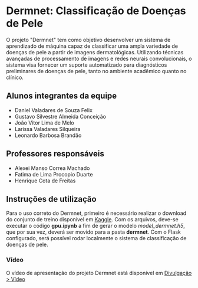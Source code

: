 # Dermnet: Classificação de Doenças de Pele

O projeto "Dermnet" tem como objetivo desenvolver um sistema de aprendizado de máquina capaz de classificar uma ampla variedade de doenças de pele a partir de imagens dermatológicas. Utilizando técnicas avançadas de processamento de imagens e redes neurais convolucionais, o sistema visa fornecer um suporte automatizado para diagnósticos preliminares de doenças de pele, tanto no ambiente acadêmico quanto no clínico.

## Alunos integrantes da equipe

* Daniel Valadares de Souza Felix
* Gustavo Silvestre Almeida Conceição
* João Vitor Lima de Melo
* Larissa Valadares Silqueira
* Leonardo Barbosa Brandão

## Professores responsáveis

* Alexei Manso Correa Machado
* Fatima de Lima Procopio Duarte
* Henrique Cota de Freitas

## Instruções de utilização

Para o uso correto do Dermnet, primeiro é necessário realizar o download do conjunto de treino disponível em [Kaggle](https://www.kaggle.com/datasets/shubhamgoel27/dermnet). Com os arquivos, deve-se executar o código **gpu.ipynb** a fim de gerar o modelo _model_dermnet.h5_, que por sua vez, deverá ser movido para a pasta **dermnet**. Com o Flask configurado, será possível rodar localmente o sistema de classificação de doenças de pele.

### Vídeo

O vídeo de apresentação do projeto Dermnet está disponível em [Divulgação > Vídeo](https://github.com/ICEI-PUC-Minas-CC-TI/plmg-cc-ti6-2024-1-g06-dermnet/tree/master/Divulgacao/Video)
